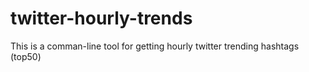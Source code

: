 # twitter-hourly-trends
This is a comman-line tool for getting hourly twitter trending hashtags (top50)
